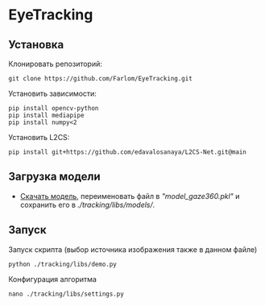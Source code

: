 # EyeTracking
## Установка

Клонировать репозиторий:
```
git clone https://github.com/Farlom/EyeTracking.git
```

Установить зависимости:
```
pip install opencv-python
pip install mediapipe
pip install numpy<2
```

Установить L2CS:
```
pip install git+https://github.com/edavalosanaya/L2CS-Net.git@main
```

## Загрузка модели

* [Скачать модель](https://drive.google.com/drive/folders/1qDzyzXO6iaYIMDJDSyfKeqBx8O74mF8s?usp=drive_link), переименовать файл в *"model_gaze360.pkl"* и сохранить его в *./tracking/libs/models/*.

## Запуск
Запуск скрипта (выбор источника изображения также в данном файле)
```
python ./tracking/libs/demo.py
```

Конфигурация алгоритма
```
nano ./tracking/libs/settings.py
```


